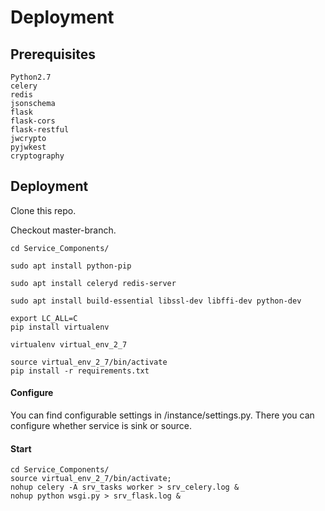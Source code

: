 # Deployment

## Prerequisites

    Python2.7
    celery
    redis
    jsonschema
    flask
    flask-cors
    flask-restful
    jwcrypto
    pyjwkest
    cryptography

## Deployment

Clone this repo.

Checkout master-branch.

    cd Service_Components/
        
    sudo apt install python-pip
    
    sudo apt install celeryd redis-server
    
    sudo apt install build-essential libssl-dev libffi-dev python-dev
    
    export LC_ALL=C
    pip install virtualenv

    virtualenv virtual_env_2_7
    
    source virtual_env_2_7/bin/activate
    pip install -r requirements.txt

#### Configure

You can find configurable settings in /instance/settings.py.
There you can configure whether service is sink or source.

#### Start

    cd Service_Components/
    source virtual_env_2_7/bin/activate;
    nohup celery -A srv_tasks worker > srv_celery.log &
    nohup python wsgi.py > srv_flask.log &
